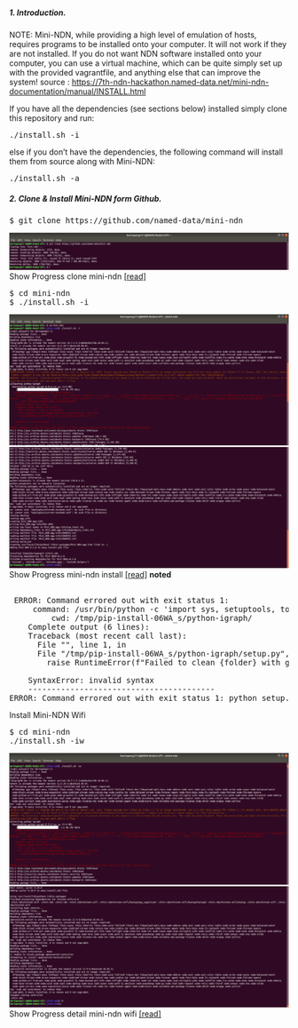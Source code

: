 ##### 1. Introduction.

NOTE: Mini-NDN, while providing a high level of emulation of hosts, requires programs to be installed onto your computer. It will not work if they are not installed. If you do not want NDN software installed onto your computer, you can use a virtual machine, which can be quite simply set up with the provided vagrantfile, and anything else that can improve the system! source : https://7th-ndn-hackathon.named-data.net/mini-ndn-documentation/manual/INSTALL.html

If you have all the dependencies (see sections below) installed simply clone this repository and run:
<pre>
./install.sh -i
</pre>

else if you don’t have the dependencies, the following command will install them from source along with Mini-NDN:

<pre>
./install.sh -a
</pre>

##### 2. Clone & Install Mini-NDN form Github.

<pre>
$ git clone https://github.com/named-data/mini-ndn
</pre>
![alt tag](https://github.com/syaifulahdan/Mini-NDN-Work/blob/main/Assignment%202:NDNrg-Topology/NDNrg-Image-Node2/NDNrg-Image-minindn2/1-gitclone-minindn2.png)
Show Progress clone mini-ndn [[read]](https://github.com/syaifulahdan/Mini-NDN-Work/blob/main/Assignment%202:NDNrg-Topology/NDNrg-Image-Node2/minindn2-gitclone.txt)


<pre>
$ cd mini-ndn
$ ./install.sh -i
</pre>

![alt tag](https://github.com/syaifulahdan/Mini-NDN-Work/blob/main/Assignment%202:NDNrg-Topology/NDNrg-Image-Node2/NDNrg-Image-minindn2/2-mini-ndn2-instal-sh-1.png)
![alt tag](https://github.com/syaifulahdan/Mini-NDN-Work/blob/main/Assignment%202:NDNrg-Topology/NDNrg-Image-Node2/NDNrg-Image-minindn2/2-minindn2-install-sh-i-finish.png)
Show Progress mini-ndn install [[read]](https://github.com/syaifulahdan/Mini-NDN-Work/blob/main/Assignment%202:NDNrg-Topology/NDNrg-Image-Node2/minindn2-instal-sh-i.txt)
**noted**
<pre>

 ERROR: Command errored out with exit status 1:
     command: /usr/bin/python -c 'import sys, setuptools, tokenize; sys.argv[0] = '"'"'/tmp/pip-install-06WA_s/python-igraph/setup.py'"'"'; __file__='"'"'/tmp/pip-install-06WA_s/python-igraph/setup.py'"'"';f=getattr(tokenize, '"'"'open'"'"', open)(__file__);code=f.read().replace('"'"'\r\n'"'"', '"'"'\n'"'"');f.close();exec(compile(code, __file__, '"'"'exec'"'"'))' egg_info --egg-base /tmp/pip-pip-egg-info-pWDruW
         cwd: /tmp/pip-install-06WA_s/python-igraph/
    Complete output (6 lines):
    Traceback (most recent call last):
      File "<string>", line 1, in <module>
      File "/tmp/pip-install-06WA_s/python-igraph/setup.py", line 465
        raise RuntimeError(f"Failed to clean {folder} with git")
                                                              ^
    SyntaxError: invalid syntax
    ----------------------------------------
ERROR: Command errored out with exit status 1: python setup.py egg_info Check the logs for full command output.
</pre>

Install Mini-NDN Wifi
<pre>
$ cd mini-ndn
./install.sh -iw
</pre>

![alt tag](https://github.com/syaifulahdan/Mini-NDN-Work/blob/main/Assignment%202:NDNrg-Topology/NDNrg-Image-Node2/NDNrg-Image-minindn2/3-mini-ndn2-install-wifi.png)
![alt tag](https://github.com/syaifulahdan/Mini-NDN-Work/blob/main/Assignment%202:NDNrg-Topology/NDNrg-Image-Node2/NDNrg-Image-minindn2/3-mini-ndn2-install-wifi-finish.png)
Show Progress detail mini-ndn wifi [[read]](https://github.com/syaifulahdan/Mini-NDN-Work/blob/main/Assignment%202:NDNrg-Topology/NDNrg-Image-Node2/minindn2-instal-sh-iw.txt)
